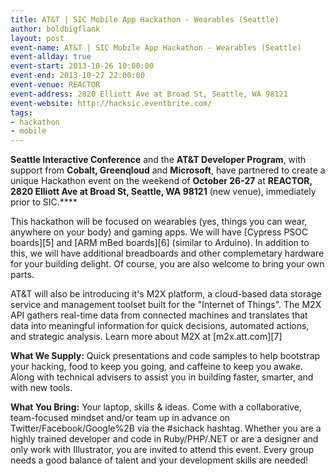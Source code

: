 ```yaml
---
title: AT&T | SIC Mobile App Hackathon - Wearables (Seattle)
author: boldbigflank
layout: post
event-name: AT&T | SIC Mobile App Hackathon - Wearables (Seattle)
event-allday: true
event-start: 2013-10-26 10:00:00
event-end: 2013-10-27 22:00:00
event-venue: REACTOR
event-address: 2820 Elliott Ave at Broad St, Seattle, WA 98121
event-website: http://hacksic.eventbrite.com/
tags:
- hackathon
- mobile
---
```

**Seattle Interactive Conference** and the **AT&T Developer Program**, with support from **Cobalt, Greenqloud** and **Microsoft**, have partnered to create a unique Hackathon event on the weekend of **October 26-27** at **REACTOR, 2820 Elliott Ave at Broad St, Seattle, WA 98121** (new venue), immediately prior to SIC.**** 

This hackathon will be focused on wearables (yes, things you can wear, anywhere on your body) and gaming apps. We will have [Cypress PSOC boards][5] and [ARM mBed boards][6] (similar to Arduino). In addition to this, we will have additional breadboards and other complemetary hardware for your building delight. Of course, you are also welcome to bring your own parts.  

AT&T will also be introducing it's M2X platform, a cloud-based data storage service and management toolset built for the "Internet of Things". The M2X API gathers real-time data from connected machines and translates that data into meaningful information for quick decisions, automated actions, and strategic analysis. Learn more about M2X at [m2x.att.com][7] 

**What We Supply:**  Quick presentations and code samples to help bootstrap your hacking, food to keep you going, and caffeine to keep you awake. Along with technical advisers to assist you in building faster, smarter, and with new tools. 

**What You Bring:** Your laptop, skills & ideas. Come with a collaborative, team-focused mindset and/or team up in advance on Twitter/Facebook/Google%2B via the #sichack hashtag. Whether you are a highly trained developer and code in Ruby/PHP/.NET or are a designer and only work with Illustrator, you are invited to attend this event. Every group needs a good balance of talent and your development skills are needed!